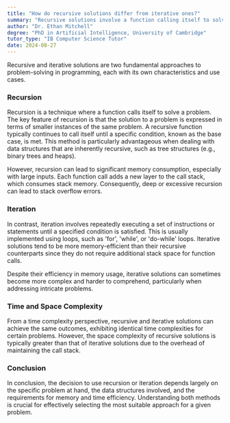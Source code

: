 ```yaml
---
title: "How do recursive solutions differ from iterative ones?"
summary: "Recursive solutions involve a function calling itself to solve a problem, while iterative solutions use loops to solve a problem."
author: "Dr. Ethan Mitchell"
degree: "PhD in Artificial Intelligence, University of Cambridge"
tutor_type: "IB Computer Science Tutor"
date: 2024-08-27
---
```


Recursive and iterative solutions are two fundamental approaches to problem-solving in programming, each with its own characteristics and use cases.

### Recursion

Recursion is a technique where a function calls itself to solve a problem. The key feature of recursion is that the solution to a problem is expressed in terms of smaller instances of the same problem. A recursive function typically continues to call itself until a specific condition, known as the base case, is met. This method is particularly advantageous when dealing with data structures that are inherently recursive, such as tree structures (e.g., binary trees and heaps).

However, recursion can lead to significant memory consumption, especially with large inputs. Each function call adds a new layer to the call stack, which consumes stack memory. Consequently, deep or excessive recursion can lead to stack overflow errors.

### Iteration

In contrast, iteration involves repeatedly executing a set of instructions or statements until a specified condition is satisfied. This is usually implemented using loops, such as 'for', 'while', or 'do-while' loops. Iterative solutions tend to be more memory-efficient than their recursive counterparts since they do not require additional stack space for function calls.

Despite their efficiency in memory usage, iterative solutions can sometimes become more complex and harder to comprehend, particularly when addressing intricate problems.

### Time and Space Complexity

From a time complexity perspective, recursive and iterative solutions can achieve the same outcomes, exhibiting identical time complexities for certain problems. However, the space complexity of recursive solutions is typically greater than that of iterative solutions due to the overhead of maintaining the call stack.

### Conclusion

In conclusion, the decision to use recursion or iteration depends largely on the specific problem at hand, the data structures involved, and the requirements for memory and time efficiency. Understanding both methods is crucial for effectively selecting the most suitable approach for a given problem.
    